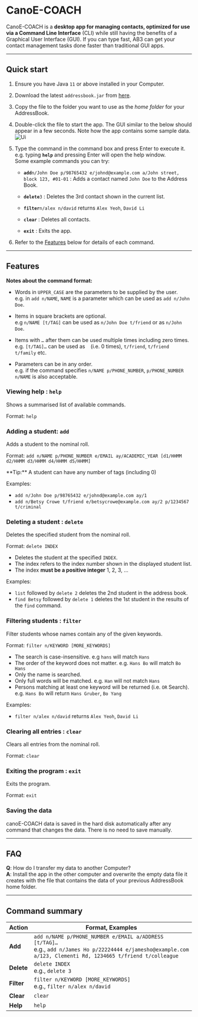 # CanoE-COACH

CanoE-COACH is a **desktop app for managing contacts, optimized for use via a Command Line Interface** (CLI) while still having the benefits of a Graphical User Interface (GUI). If you can type fast, AB3 
can get your contact management tasks done faster than traditional GUI apps.

--------------------------------------------------------------------------------------------------------------------

## Quick start

1. Ensure you have Java `11` or above installed in your Computer.

1. Download the latest `addressbook.jar` from [here](https://github.com/se-edu/addressbook-level3/releases).

1. Copy the file to the folder you want to use as the _home folder_ for your AddressBook.

1. Double-click the file to start the app. The GUI similar to the below should appear in a few seconds. Note how the app contains some sample data.<br>
   ![Ui](images/Ui.png)

1. Type the command in the command box and press Enter to execute it. e.g. typing **`help`** and pressing Enter will open the help window.<br>
   Some example commands you can try:

   * **`add`**`n/John Doe p/98765432 e/johnd@example.com a/John street, block 123, #01-01` : Adds a contact named `John Doe` to the Address Book.

   * **`delete`**`3` : Deletes the 3rd contact shown in the current list.
   
   * **`filter`**`n/alex n/david` returns `Alex Yeoh`, `David Li`

   * **`clear`** : Deletes all contacts.

   * **`exit`** : Exits the app.

1. Refer to the [Features](#features) below for details of each command.

--------------------------------------------------------------------------------------------------------------------

## Features

<div markdown="block" class="alert alert-info">

**Notes about the command format:**<br>

* Words in `UPPER_CASE` are the parameters to be supplied by the user.<br>
  e.g. in `add n/NAME`, `NAME` is a parameter which can be used as `add n/John Doe`.

* Items in square brackets are optional.<br>
  e.g `n/NAME [t/TAG]` can be used as `n/John Doe t/friend` or as `n/John Doe`.

* Items with `…`​ after them can be used multiple times including zero times.<br>
  e.g. `[t/TAG]…​` can be used as ` ` (i.e. 0 times), `t/friend`, `t/friend t/family` etc.

* Parameters can be in any order.<br>
  e.g. if the command specifies `n/NAME p/PHONE_NUMBER`, `p/PHONE_NUMBER n/NAME` is also acceptable.

</div>

### Viewing help : `help`

Shows a summarised list of available commands.

Format: `help`


### Adding a student: `add`

Adds a student to the nominal roll.

Format: `add n/NAME p/PHONE_NUMBER e/EMAIL ay/ACADEMIC_YEAR [d1/HHMM d2/HHMM d3/HHMM d4/HHMM d5/HHMM]`

<div markdown="span" class="alert alert-primary"> **Tip:**
A student can have any number of tags (including 0)
</div>

Examples:
* `add n/John Doe p/98765432 e/johnd@example.com ay/1` 
* `add n/Betsy Crowe t/friend e/betsycrowe@example.com ay/2 p/1234567 t/criminal`

### Deleting a student : `delete`

Deletes the specified student from the nominal roll.

Format: `delete INDEX`

* Deletes the student at the specified `INDEX`.
* The index refers to the index number shown in the displayed student list.
* The index **must be a positive integer** 1, 2, 3, …​

Examples:
* `list` followed by `delete 2` deletes the 2nd student in the address book.
* `find Betsy` followed by `delete 1` deletes the 1st student in the results of the `find` command.

### Filtering students : `filter`

Filter students whose names contain any of the given keywords.

Format: `filter n/KEYWORD [MORE_KEYWORDS]`

* The search is case-insensitive. e.g `hans` will match `Hans`
* The order of the keyword does not matter. e.g. `Hans Bo` will match `Bo Hans`
* Only the name is searched.
* Only full words will be matched. e.g. `Han` will not match `Hans`
* Persons matching at least one keyword will be returned (i.e. `OR` Search).
e.g. `Hans Bo` will return `Hans Gruber`, `Bo Yang`

Examples:
* `filter n/alex n/david` returns `Alex Yeoh`, `David Li`

### Clearing all entries : `clear`

Clears all entries from the nominal roll.

Format: `clear`

### Exiting the program : `exit`

Exits the program.

Format: `exit`

### Saving the data

canoE-COACH data is saved in the hard disk automatically after any command that changes the data. 
There is no need to save manually.


--------------------------------------------------------------------------------------------------------------------

## FAQ

**Q**: How do I transfer my data to another Computer?<br>
**A**: Install the app in the other computer and overwrite the empty data file it creates with the file that contains the data of your previous AddressBook home folder.

--------------------------------------------------------------------------------------------------------------------

## Command summary

Action | Format, Examples
--------|------------------
**Add** | `add n/NAME p/PHONE_NUMBER e/EMAIL a/ADDRESS [t/TAG]…​` <br> e.g., `add n/James Ho p/22224444 e/jamesho@example.com a/123, Clementi Rd, 1234665 t/friend t/colleague`
**Delete** | `delete INDEX`<br> e.g., `delete 3`
**Filter** | `filter n/KEYWORD [MORE_KEYWORDS]` <br> e.g., `filter n/alex n/david`
**Clear** | `clear`
**Help** | `help`